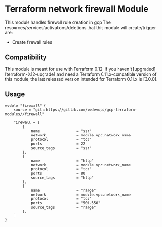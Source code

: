 # Terraform network firewall Module

This module handles firewall rule creation in gcp
The resources/services/activations/deletions that this module will create/trigger are:
- Create firewall rules

## Compatibility

This module is meant for use with Terraform 0.12. If you haven't
[upgraded][terraform-0.12-upgrade] and need a Terraform
0.11.x-compatible version of this module, the last released version
intended for Terraform 0.11.x is [3.0.0].

## Usage

```hcl
module "firewall" {
    source = "git::https://gitlab.com/kwdevops/gcp-terraform-modules//firewall"

    firewall = [
        {
            name                 = "ssh"
            network              = module.vpc.network_name
            protocol             = "tcp"
            ports                = 22
            source_tags          = "ssh"
        },
        {
            name                 = "http"
            network              = module.vpc.network_name
            protocol             = "tcp"
            ports                = 80
            source_tags          = "http"
        },
        {
            name                 = "range"
            network              = module.vpc.network_name
            protocol             = "tcp"
            ports                = "500-550"
            source_tags          = "range"
        },
    ]
} 
```

